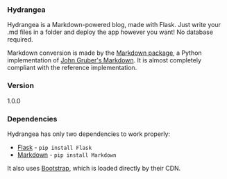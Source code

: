 ### Hydrangea

Hydrangea is a Markdown-powered blog, made with Flask. Just write your .md files in a folder and deploy the app however you want! No database required.

Markdown conversion is made by the [Markdown package], a Python implementation of [John Gruber's Markdown]. It is almost completely compliant with the reference implementation.

### Version
1.0.0

### Dependencies

Hydrangea has only two dependencies to work properly:

* [Flask] - ```pip install Flask```
* [Markdown] - ```pip install Markdown```

It also uses [Bootstrap], which is loaded directly by their CDN.

   [Markdown package]: <https://pypi.python.org/pypi/Markdown>
   [Markdown]: <https://pypi.python.org/pypi/Markdown>
   [Flask]: <https://pypi.python.org/pypi/Flask>
   [Bootstrap]: <http://getbootstrap.com/>
   [John Gruber's Markdown]: <http://daringfireball.net/projects/markdown/>

